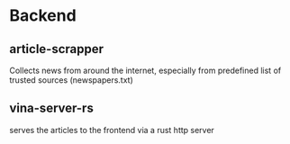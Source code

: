 # Backend

## article-scrapper
Collects news from around the internet, especially from predefined list of trusted sources (newspapers.txt)

## vina-server-rs
serves the articles to the frontend via a rust http server
